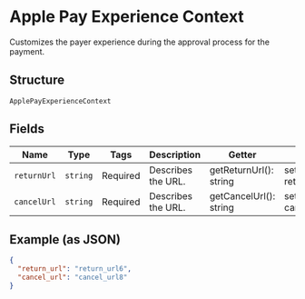 
# Apple Pay Experience Context

Customizes the payer experience during the approval process for the payment.

## Structure

`ApplePayExperienceContext`

## Fields

| Name | Type | Tags | Description | Getter | Setter |
|  --- | --- | --- | --- | --- | --- |
| `returnUrl` | `string` | Required | Describes the URL. | getReturnUrl(): string | setReturnUrl(string returnUrl): void |
| `cancelUrl` | `string` | Required | Describes the URL. | getCancelUrl(): string | setCancelUrl(string cancelUrl): void |

## Example (as JSON)

```json
{
  "return_url": "return_url6",
  "cancel_url": "cancel_url8"
}
```

